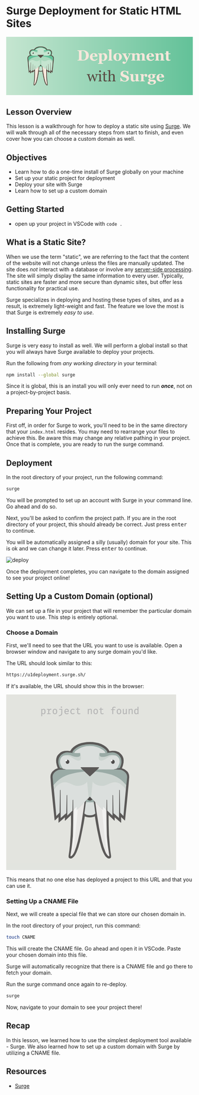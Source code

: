 # Surge Deployment for Static HTML Sites

![banner](./images/readme-banner.png)

## Lesson Overview

This lesson is a walkthrough for how to deploy a static site using [Surge](https://surge.sh/). We will walk through all of the necessary steps from start to finish, and even cover how you can choose a custom domain as well.

## Objectives
  - Learn how to do a one-time install of Surge globally on your machine
  - Set up your static project for deployment
  - Deploy your site with Surge
  - Learn how to set up a custom domain

## Getting Started
  - open up your project in VSCode with `code .`

## What is a Static Site?

When we use the term "static", we are referring to the fact that the content of the website will not change unless the files are manually updated.  The site does *not* interact with a database or involve any [server-side processing](https://en.wikipedia.org/wiki/Server-side). The site will simply display the same information to every user. Typically, static sites are faster and more secure than dynamic sites, but offer less functionality for practical use.

Surge specializes in deploying and hosting these types of sites, and as a result, is extremely light-weight and fast.  The feature we love the most is that Surge is extremely *easy to use*.

## Installing Surge

Surge is very easy to install as well. We will perform a global install so that you will always have Surge available to deploy your projects.

Run the following from *any working directory* in your terminal:

```sh
npm install --global surge
```

Since it is global, this is an install you will only ever need to run ***once***, not on a project-by-project basis.

## Preparing Your Project

First off, in order for Surge to work, you'll need to be in the same directory that your `index.html` resides. You may need to rearrange your files to achieve this. Be aware this may change any relative pathing in your project. Once that is complete, you are ready to run the surge command.


## Deployment

In the root directory of your project, run the following command:

```sh
surge
```

You will be prompted to set up an account with Surge in your command line. Go ahead and do so.

Next, you'll be asked to confirm the project path. If you are in the root directory of your project, this should already be correct. Just press <kbd>enter</kbd> to continue.

You will be automatically assigned a silly (usually) domain for your site. This is ok and we can change it later. Press <kbd>enter</kbd> to continue.

![deploy](https://surge.sh/images/help/getting-started-with-surge.gif)

Once the deployment completes, you can navigate to the domain assigned to see your project online!

## Setting Up a Custom Domain (optional)

We can set up a file in your project that will remember the particular domain you want to use. This step is entirely optional.

### Choose a Domain

First, we'll need to see that the URL you want to use is available. Open a browser window and navigate to any surge domain you'd like.

The URL should look similar to this:

```sh
https://u1deployment.surge.sh/
```

If it's available, the URL should show this in the browser:

![not-found](./images/not-found.png)

This means that no one else has deployed a project to this URL and that you can use it.

### Setting Up a CNAME File

Next, we will create a special file that we can store our chosen domain in.

In the root directory of your project, run this command:

```sh
touch CNAME
```

This will create the CNAME file. Go ahead and open it in VSCode. Paste your chosen domain into this file.

Surge will automatically recognize that there is a CNAME file and go there to fetch your domain.

Run the surge command once again to re-deploy.

```sh
surge
```

Now, navigate to your domain to see your project there!

## Recap

In this lesson, we learned how to use the simplest deployment tool available - Surge.  We also learned how to set up a custom domain with Surge by utilizing a CNAME file.

## Resources

- [Surge](https://surge.sh/)
